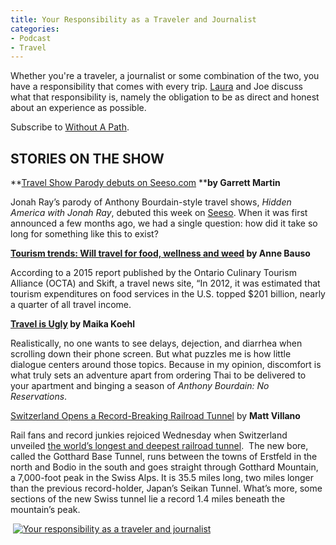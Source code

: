 ```yaml
---
title: Your Responsibility as a Traveler and Journalist
categories:
- Podcast
- Travel
---
```


Whether you're a traveler, a journalist or some combination of the two, you have a responsibility that comes with every trip. [Laura](http://farflungtravels.com) and Joe discuss what that responsibility is, namely the obligation to be as direct and honest about an experience as possible.

Subscribe to [Without A Path](https://itunes.apple.com/us/podcast/without-a-path/id1037475413?l=es&mt=2).<!-- more -->

## STORIES ON THE SHOW

**[Travel Show Parody debuts on Seeso.com](https://www.pastemagazine.com/articles/2016/06/hidden-america-with-jonah-ray-is-the-travel-show-p.html) ****by Garrett Martin**

Jonah Ray’s parody of Anthony Bourdain-style travel shows, _Hidden America with Jonah Ray_, debuted this week on [Seeso](https://www.seeso.com/). When it was first announced a few months ago, we had a single question: how did it take so long for something like this to exist?

**[Tourism trends: Will travel for food, wellness and weed](http://www.seattletimes.com/nwshowcase/journeys/tourism-trends-will-travel-for-food-wellness-and-weed/) by Anne Bauso**

According to a 2015 report published by the Ontario Culinary Tourism Alliance (OCTA) and Skift, a travel news site, “In 2012, it was estimated that tourism expenditures on food services in the U.S. topped $201 billion, nearly a quarter of all travel income.

**[Travel is Ugly](http://www.huffingtonpost.com/maika-koehl/travel-is-ugly_b_10262266.html) by Maika Koehl**

Realistically, no one wants to see delays, dejection, and diarrhea when scrolling down their phone screen. But what puzzles me is how little dialogue centers around those topics. Because in my opinion, discomfort is what truly sets an adventure apart from ordering Thai to be delivered to your apartment and binging a season of _Anthony Bourdain: No Reservations_.

[Switzerland Opens a Record-Breaking Railroad Tunnel](http://www.afar.com/magazine/switzerland-opens-a-record-breaking-railroad-tunnel) by **Matt Villano**

Rail fans and record junkies rejoiced Wednesday when Switzerland unveiled [the world’s longest and deepest railroad tunnel](http://www.usatoday.com/story/news/world/2016/05/28/swiss-worlds-longest-deepest-rail-tunnel/84618294/).  The new bore, called the Gotthard Base Tunnel, runs between the towns of Erstfeld in the north and Bodio in the south and goes straight through Gotthard Mountain, a 7,000-foot peak in the Swiss Alps. It is 35.5 miles long, two miles longer than the previous record-holder, Japan’s Seikan Tunnel. What’s more, some sections of the new Swiss tunnel lie a record 1.4 miles beneath the mountain’s peak.

 [![Your responsibility as a traveler and journalist](https://withoutapath.com/wp-content/uploads/2016/06/Your-responsibility-as-a-traveler-and-journalist-683x1024.png)](https://withoutapath.com/wp-content/uploads/2016/06/Your-responsibility-as-a-traveler-and-journalist.png)

